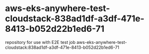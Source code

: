 # aws-eks-anywhere-test-cloudstack-838ad1df-a3df-471e-8413-b052d22b1ed6-71
repository for use with E2E test job aws-eks-anywhere-test-cloudstack:838ad1df-a3df-471e-8413-b052d22b1ed6-71
